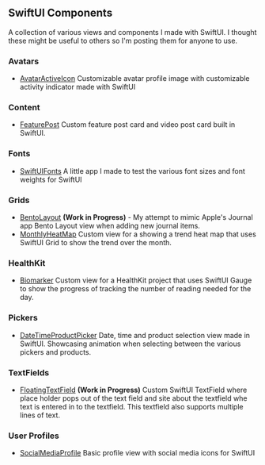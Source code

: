 ## SwiftUI Components
A collection of various views and components I made with SwiftUI. I thought these might be useful to others so I'm posting them for anyone to use. 

### Avatars
- [AvatarActiveIcon](/Avatars/AvatarActiveIcon/) Customizable avatar profile image with customizable activity indicator made with SwiftUI

### Content
- [FeaturePost](/Content/FeaturePost/) Custom feature post card and video post card built in SwiftUI.

### Fonts
- [SwiftUIFonts](/Fonts/SwiftUIFonts/) A little app I made to test the various font sizes and font weights for SwiftUI

### Grids
- [BentoLayout](/Grids/BentoLayout/) **(Work in Progress)** - My attempt to mimic Apple's Journal app Bento Layout view when adding new journal items. 
- [MonthlyHeatMap](/Grids/MonthlyHeatMap/) Custom view for a showing a trend heat map that uses SwiftUI Grid to show the trend over the month.

### HealthKit
- [Biomarker](/HealthKit/Biomarker/) Custom view for a HealthKit project that uses SwiftUI Gauge to show the progress of tracking the number of reading needed for the day.

### Pickers
- [DateTimeProductPicker](/Pickers/DateTimeProductPicker/) Date, time and product selection view made in SwiftUI. Showcasing animation when selecting between the various pickers and products. 

### TextFields
- [FloatingTextField](/TextFields/FloatingTextField/) **(Work in Progress)** Custom SwiftUI TextField where place holder pops out of the text field and site about the textfield whe text is entered in to the textfield. This textfield also supports multiple lines of text.

### User Profiles
- [SocialMediaProfile](/Profiles/SocialMediaProfile/) Basic profile view with social media icons for SwiftUI